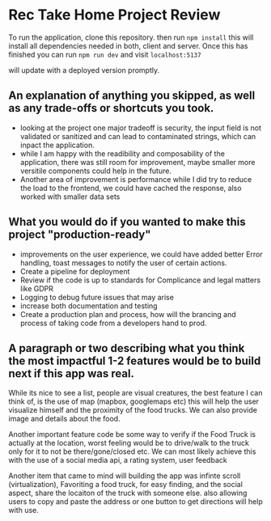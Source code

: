 
# Rec Take Home Project Review

To run the application, clone this repository.
then run `npm install` this will install all dependencies needed in both, client and server. Once this has finished you can run `npm run dev` and visit `localhost:5137` 

will update with a deployed version promptly. 


## __An explanation of anything you skipped, as well as any trade-offs or shortcuts you took.__

- looking at the project one major tradeoff is security, the input field is not validated or sanitized and can lead to contaminated strings, which can inpact the application. 
- while I am happy with the readibility and composability of the application, there was still room for improvement, maybe smaller more versitile components could help in the future. 
- Another area of improvement is performance while I did try to reduce the load to the frontend, we could have cached the response, also worked with smaller data sets 


## __What you would do if you wanted to make this project "production-ready"__
- improvements on the user experience, we could have added better Error handling, toast messages to notify the user of certain actions. 
- Create a pipeline for deployment
- Review if the code is up to standards for Complicance and legal matters like GDPR 
- Logging to debug future issues that may arise 
- increase both documentation and testing
- Create a production plan and process, how will the brancing and process of taking code from a developers hand to prod. 

## __A paragraph or two describing what you think the most impactful 1-2 features would be to build next if this app was real.__

While its nice to see a list, people are visual creatures, the best feature I can think of, is the use of map (mapbox, googlemaps etc) this will help the user visualize himself and the proximity of the food trucks. We can also provide image and details about the food. 

Another important feature code be some way to verify if the Food Truck is actually at the location, worst feeling would be to drive/walk to the truck only for it to not be there/gone/closed etc. We can most likely achieve this with the use of a social media api, a rating system, user feedback

Another item that came to mind will building the app was infinte scroll (virtualization), Favoriting a food truck, for easy finding, and the social aspect, share the locaiton of the truck with someone else. also allowing users to copy and paste the address or one button to get directions will help with use. 

